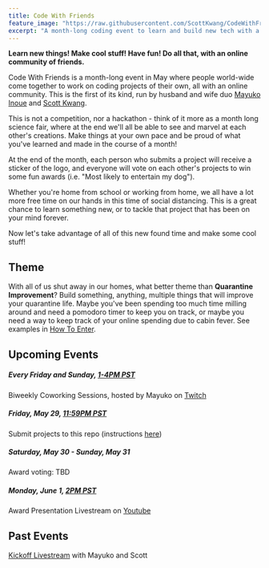 ```yaml
---
title: Code With Friends
feature_image: "https://raw.githubusercontent.com/ScottKwang/CodeWithFriends-Spring2020/master/assets/images/banner_new.png"
excerpt: "A month-long coding event to learn and build new tech with a supportive online community"
---
```


**Learn new things! Make cool stuff! Have fun! Do all that, with an online community of friends.**

Code With Friends is a month-long event in May where people world-wide come together to work on coding projects of their own, all with an online community. This is the first of its kind, run by husband and wife duo [Mayuko Inoue](https://www.youtube.com/hellomayuko) and [Scott Kwang](http://twitch.tv/squatkong).

This is not a competition, nor a hackathon - think of it more as a month long science fair, where at the end we'll all be able to see and marvel at each other's creations. Make things at your own pace and be proud of what you've learned and made in the course of a month!

At the end of the month, each person who submits a project will receive a sticker of the logo, and everyone will vote on each other's projects to win some fun awards (i.e. "Most likely to entertain my dog").

Whether you're home from school or working from home, we all have a lot more free time on our hands in this time of social distancing. This is a great chance to learn something new, or to tackle that project that has been on your mind forever.

Now let's take advantage of all of this new found time and make some cool stuff!

## Theme

With all of us shut away in our homes, what better theme than **Quarantine Improvement**? Build something, anything, multiple things that will improve your quarantine life. Maybe you've been spending too much time milling around and need a pomodoro timer to keep you on track, or maybe you need a way to keep track of your online spending due to cabin fever. See examples in [How To Enter](https://scottkwang.github.io/CodeWithFriends-Spring2020/how_to_join/).

## Upcoming Events

##### Every Friday and Sunday, [1-4PM PST](https://www.thetimezoneconverter.com/?t=1PM&tz=San%20Francisco&)

Biweekly Coworking Sessions, hosted by Mayuko on [Twitch](https://twitch.tv/hellomayuko)

##### Friday, May 29, [11:59PM PST](https://www.thetimezoneconverter.com/?t=11%3A59pm&tz=San%20Francisco&)

Submit projects to this repo (instructions [here](###To-submit-a-project))

##### Saturday, May 30 - Sunday, May 31

Award voting: TBD

##### Monday, June 1, [2PM PST](https://www.thetimezoneconverter.com/?t=2PM&tz=San%20Francisco&)

Award Presentation Livestream on [Youtube](https://youtube.com/hellomayuko)

## Past Events

[Kickoff Livestream](https://youtu.be/4p40zGs9vTo?t=769) with Mayuko and Scott
